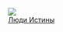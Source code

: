 ![](/books/sf_history/Дмитрий%20Могилевцев/Люди%20Истины.jpg)  
[Люди Истины](/books/sf_history/Дмитрий%20Могилевцев/Люди%20Истины)
